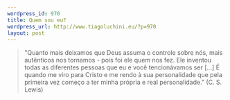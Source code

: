 ```yaml
--- 
wordpress_id: 970
title: Quem sou eu?
wordpress_url: http://www.tiagoluchini.eu/?p=970
layout: post
---
```

<blockquote>"Quanto mais deixamos que Deus assuma o controle sobre nós, mais autênticos nos tornamos - pois foi ele quem nos fez. Ele inventou todas as diferentes pessoas que eu e você tencionávamos ser [...] É quando me viro para Cristo e me rendo à sua personalidade que pela primeira vez começo a ter minha própria e real personalidade." (C. S. Lewis)</blockquote>

